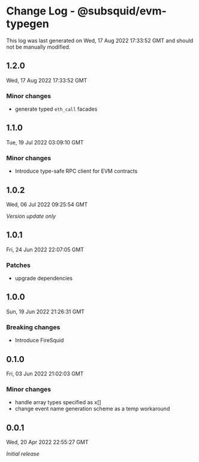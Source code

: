 # Change Log - @subsquid/evm-typegen

This log was last generated on Wed, 17 Aug 2022 17:33:52 GMT and should not be manually modified.

## 1.2.0
Wed, 17 Aug 2022 17:33:52 GMT

### Minor changes

- generate typed `eth_call` facades

## 1.1.0
Tue, 19 Jul 2022 03:09:10 GMT

### Minor changes

- Introduce type-safe RPC client for EVM contracts

## 1.0.2
Wed, 06 Jul 2022 09:25:54 GMT

_Version update only_

## 1.0.1
Fri, 24 Jun 2022 22:07:05 GMT

### Patches

- upgrade dependencies

## 1.0.0
Sun, 19 Jun 2022 21:26:31 GMT

### Breaking changes

- Introduce FireSquid

## 0.1.0
Fri, 03 Jun 2022 21:02:03 GMT

### Minor changes

- handle array types specified as x[]
- change event name generation scheme as a temp workaround 

## 0.0.1
Wed, 20 Apr 2022 22:55:27 GMT

_Initial release_


